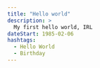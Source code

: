 ```yaml
---
title: "Hello world"
description: >
  My first hello world, IRL
dateStart: 1985-02-06
hashtags:
  - Hello World
  - Birthday
---
```

